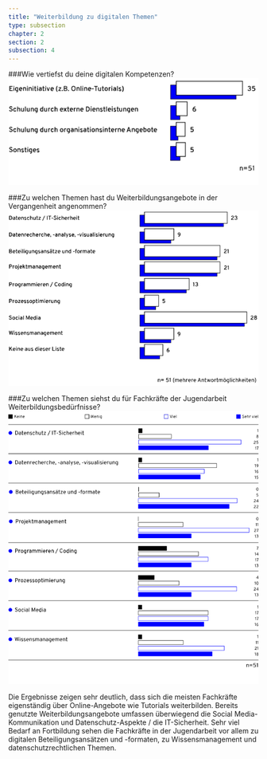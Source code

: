 ```yaml
---
title: "Weiterbildung zu digitalen Themen"
type: subsection
chapter: 2
section: 2
subsection: 4
---
```


###Wie vertiefst du deine digitalen Kompetenzen?
![vertiefung](/images/13-vertiefung.svg "vertiefung")

###Zu welchen Themen hast du Weiterbildungsangebote in der Vergangenheit angenommen?
![weiterbildung](/images/14-vergangene-weiterbildung.svg "weiterbildung")

###Zu welchen Themen siehst du für Fachkräfte der Jugendarbeit Weiterbildungsbedürfnisse?
![weiterbildung](/images/15-vergangene-weiterbildung.svg "weiterbildung")

Die Ergebnisse zeigen sehr deutlich, dass sich die meisten Fachkräfte eigenständig 
über Online-Angebote wie Tutorials weiterbilden. Bereits genutzte Weiterbildungsangebote 
umfassen überwiegend die Social Media-Kommunikation und Datenschutz-Aspekte / die 
IT-Sicherheit. Sehr viel Bedarf an Fortbildung sehen die Fachkräfte in der Jugendarbeit 
vor allem zu digitalen Beteiligungsansätzen und -formaten, zu Wissensmanagement und 
datenschutzrechtlichen Themen.